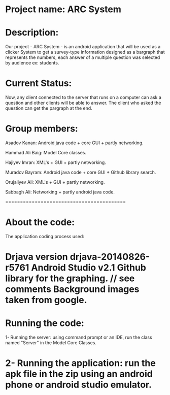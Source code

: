Project name: ARC System
============================

Description:
=============
Our project - ARC System - is an android application that will be used as a clicker System to get
a survey-type information designed as a bargraph that represents the numbers, each answer 
of a multiple question was selected by audience ex: students.



Current Status:
================
Now, any client connected to the server that runs on a computer can ask a question and other clients 
will be able to answer.
The client who asked the question can get the pargraph at the end.



Group members:
======================

Asadov Kanan: Android java code + core GUI + partly networking.

Hammad Ali Baig: Model Core classes.

Hajiyev Imran: XML's + GUI + partly networking.

Muradov Bayram: Android java code + core GUI + Github library search.

Orujaliyev Ali: XML's + GUI + partly networking.

Sabbagh Ali: Networking + partly android java code.

=========================================



About the code:
==================
The application coding process used:

Drjava version drjava-20140826-r5761
Android Studio v2.1
Github library for the graphing. // see comments
Background images taken from google.
==================================================



Running the code:
====================
1- Running the server:
using command prompt or an IDE, run the class named "Server" in the Model Core Classes.

2- Running the application:
run the apk file in the zip using an android phone or android studio emulator.
=========================================================================================
